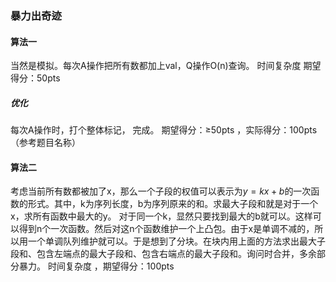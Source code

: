 ### 暴力出奇迹
#### 算法一
当然是模拟。每次A操作把所有数都加上val，Q操作O(n)查询。
时间复杂度
期望得分：50pts

##### 优化
每次A操作时，打个整体标记， 完成。
期望得分：$\ge$50pts ，实际得分：100pts （参考题目名称）

#### 算法二
考虑当前所有数都被加了x，那么一个子段的权值可以表示为$y=kx+b$的一次函数的形式。其中，k为序列长度，b为序列原来的和。求最大子段和就是对于一个x，求所有函数中最大的y。
对于同一个k，显然只要找到最大的b就可以。这样可以得到n个一次函数。然后对这n个函数维护一个上凸包。由于x是单调不减的，所以用一个单调队列维护就可以。于是想到了分块。在块内用上面的方法求出最大子段和、包含左端点的最大子段和、包含右端点的最大子段和。询问时合并，多余部分暴力。
时间复杂度 ，期望得分：100pts